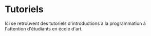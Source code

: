 # Tutoriels
Ici se retrouvent des tutoriels d'introductions à la programmation à l'attention d'étudiants en école d'art.
